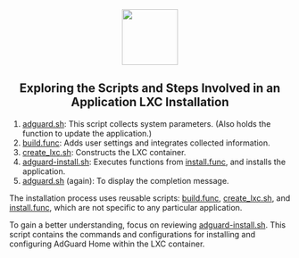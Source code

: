 <div align="center">
<img src="https://raw.githubusercontent.com/DrEVILish/Proxmox/main/misc/images/logo.png" height="100px" />
</div>
<h2><div align="center">Exploring the Scripts and Steps Involved in an Application LXC Installation</div></h2>

1) [adguard.sh](https://github.com/DrEVILish/Proxmox/blob/main/ct/adguard.sh): This script collects system parameters. (Also holds the function to update the application.)
2) [build.func](https://github.com/DrEVILish/Proxmox/blob/main/misc/build.func): Adds user settings and integrates collected information.
3) [create_lxc.sh](https://github.com/DrEVILish/Proxmox/blob/main/ct/create_lxc.sh): Constructs the LXC container.
4) [adguard-install.sh](https://github.com/DrEVILish/Proxmox/blob/main/install/adguard-install.sh): Executes functions from [install.func](https://github.com/DrEVILish/Proxmox/blob/main/misc/install.func), and installs the application.
5) [adguard.sh](https://github.com/DrEVILish/Proxmox/blob/main/ct/adguard.sh) (again): To display the completion message.

The installation process uses reusable scripts: [build.func](https://github.com/DrEVILish/Proxmox/blob/main/misc/build.func), [create_lxc.sh](https://github.com/DrEVILish/Proxmox/blob/main/ct/create_lxc.sh), and [install.func](https://github.com/DrEVILish/Proxmox/blob/main/misc/install.func), which are not specific to any particular application.

To gain a better understanding, focus on reviewing [adguard-install.sh](https://github.com/DrEVILish/Proxmox/blob/main/install/adguard-install.sh). This script contains the commands and configurations for installing and configuring AdGuard Home within the LXC container.

